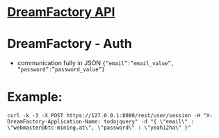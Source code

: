 [DreamFactory API](http://blog.dreamfactory.com/blog/bid/326379/Getting-Started-with-the-DreamFactory-API)
====================



DreamFactory - Auth
=======================

  * communication fully in JSON
  `{“email”:”email_value”, “password”:”password_value”}`

 
Example:
==========


    curl -k -3 -X POST https://127.0.0.1:8080/rest/user/session -H "X-DreamFactory-Application-Name: todojquery" -d "{ \"email\" : \"webmaster@btc-mining.at\", \"password\" : \"yeah12ha\" }"
    
    
    
    
    
    
    
    
    
    

    
